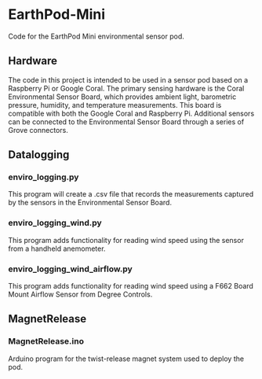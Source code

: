 # EarthPod-Mini
Code for the EarthPod Mini environmental sensor pod.

## Hardware

The code in this project is intended to be used in a sensor pod based on a Raspberry Pi or Google Coral. The primary
sensing hardware is the Coral Environmental Sensor Board, which provides ambient light, barometric pressure, humidity,
and temperature measurements. This board is compatible with both the Google Coral and Raspberry Pi. Additional sensors
can be connected to the Environmental Sensor Board through a series of Grove connectors.

## Datalogging

### enviro_logging.py

This program will create a .csv file that records the measurements captured by the sensors in the Environmental Sensor
Board.

### enviro_logging_wind.py

This program adds functionality for reading wind speed using the sensor from a handheld anemometer.

### enviro_logging_wind_airflow.py

This program adds functionality for reading wind speed using a F662 Board Mount Airflow Sensor from Degree Controls.

## MagnetRelease

### MagnetRelease.ino

Arduino program for the twist-release magnet system used to deploy the pod.